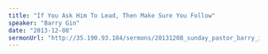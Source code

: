 ```yaml
---
title: "If You Ask Him To Lead, Then Make Sure You Follow"
speaker: "Barry Gin"
date: "2013-12-08"
sermonUrl: "http://35.190.93.184/sermons/20131208_sunday_pastor_barry_if_you_ask_him_to_lead_then_make_sure_you_follow.mp3"
---
```

